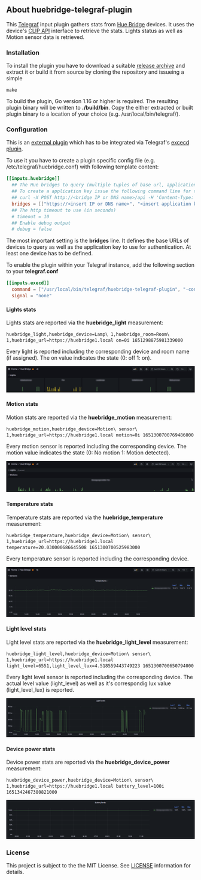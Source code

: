 ## About huebridge-telegraf-plugin
This [Telegraf](https://github.com/influxdata/telegraf) input plugin gathers stats from [Hue Bridge](https://www.philips-hue.com/) devices. It uses the device's [CLIP API](https://developers.meethue.com/develop/hue-api-v2/) interface to retrieve the stats. Lights status as well as Motion sensor data is retrieved.

### Installation
To install the plugin you have to download a suitable [release archive](https://github.com/hdecarne-github/huebridge-telegraf-plugin/releases) and extract it or build it from source by cloning the repository and issueing a simple
```
make
```
To build the plugin, Go version 1.16 or higher is required. The resulting plugin binary will be written to **./build/bin**.
Copy the either extracted or built plugin binary to a location of your choice (e.g. /usr/local/bin/telegraf/).

### Configuration
This is an [external plugin](https://github.com/influxdata/telegraf/blob/master/docs/EXTERNAL_PLUGINS.md) which has to be integrated via Telegraf's [excecd plugin](https://github.com/influxdata/telegraf/tree/master/plugins/inputs/execd).

To use it you have to create a plugin specific config file (e.g. /etc/telegraf/huebridge.conf) with following template content:
```toml
[[inputs.huebridge]]
  ## The Hue bridges to query (multiple tuples of base url, application key)
  ## To create a application key issue the following command line for the targeted Hue bridge:
  ## curl -X POST http://<bridge IP or DNS name>/api -H 'Content-Type: application/json' -d '{"devicetype":"huebridge-telegraf-plugin"}'
  bridges = [["https://<insert IP or DNS name>", "<insert application key>"]]
  ## The http timeout to use (in seconds)
  # timeout = 10
  ## Enable debug output
  # debug = false
```
The most important setting is the **bridges** line. It defines the base URLs of devices to query as well as the application key to use for authentication. At least one device has to be defined.

To enable the plugin within your Telegraf instance, add the following section to your **telegraf.conf**
```toml
[[inputs.execd]]
  command = ["/usr/local/bin/telegraf/huebridge-telegraf-plugin", "-config", "/etc/telegraf/huebridge.conf", "-poll_interval", "10s"]
  signal = "none"
```

#### Lights stats
Lights stats are reported via the **huebridge_light** measurement:
```
huebridge_light,huebridge_device=Lamp\ 1,huebridge_room=Room\ 1,huebridge_url=https://huebridge1.local on=0i 1651298875981339000
```
Every light is reported including the corresponding device and room name (if assigned). The on value indicates the state (0: off 1: on).

![Lights](./screen_lights.png)

#### Motion stats
Motion stats are reported via the **huebridge_motion** measurement:
```
huebridge_motion,huebridge_device=Motion\ sensor\ 1,huebridge_url=https://huebridge1.local motion=0i 1651300700769486000
```
Every motion sensor is reported including the corresponding device. The motion value indicates the state (0: No motion 1: Motion detected).

![Motion](./screen_motion.png)

#### Temperature stats
Temperature stats are reported via the **huebridge_temperature** measurement:
```
huebridge_temperature,huebridge_device=Motion\ sensor\ 1,huebridge_url=https://huebridge1.local temperature=20.030000686645508 1651300700525983000
```
Every temperature sensor is reported including the corresponding device.

![Sensors](./screen_temperature.png)

#### Light level stats
Light level stats are reported via the **huebridge_light_level** measurement:
```
huebridge_light_level,huebridge_device=Motion\ sensor\ 1,huebridge_url=https://huebridge1.local light_level=6551,light_level_lux=4.518559443749223 1651300700650794000
```
Every light level sensor is reported including the corresponding device. The actual level value (light_level) as well as it's correspondig lux value (light_level_lux) is reported.

![Sensors](./screen_light_level.png)

#### Device power stats
Device power stats are reported via the **huebridge_device_power** measurement:
```
huebridge_device_power,huebridge_device=Motion\ sensor\ 1,huebridge_url=https://huebridge1.local battery_level=100i 1651342467380821000
```

![DevicePower](./screen_device_power.png)

### License
This project is subject to the the MIT License.
See [LICENSE](./LICENSE) information for details.
